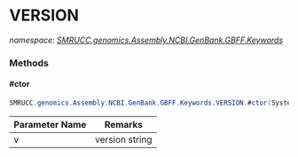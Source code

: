 ﻿# VERSION
_namespace: [SMRUCC.genomics.Assembly.NCBI.GenBank.GBFF.Keywords](./index.md)_





### Methods

#### #ctor
```csharp
SMRUCC.genomics.Assembly.NCBI.GenBank.GBFF.Keywords.VERSION.#ctor(System.String)
```


|Parameter Name|Remarks|
|--------------|-------|
|v|version string|



